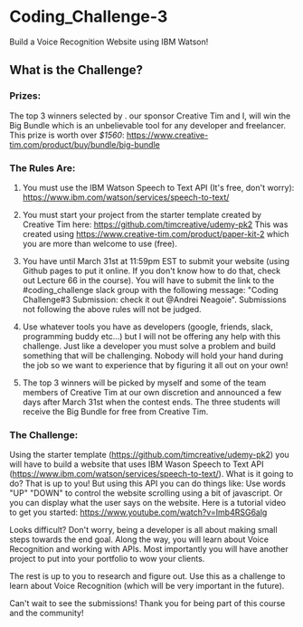 # Coding_Challenge-3
Build a Voice Recognition Website using IBM Watson!

## What is the Challenge?

### Prizes:
The top 3 winners selected by . our sponsor Creative Tim and I, will win the Big Bundle which is an unbelievable tool for any developer and freelancer. This prize is worth over *$1560*: https://www.creative-tim.com/product/buy/bundle/big-bundle

### The Rules Are:

1. You must use the IBM Watson Speech to Text API (It's free, don't worry): https://www.ibm.com/watson/services/speech-to-text/

2. You must start your project from the starter template created by Creative Tim here: https://github.com/timcreative/udemy-pk2 This was created using https://www.creative-tim.com/product/paper-kit-2 which you are more than welcome to use (free).

3. You have until March 31st at 11:59pm EST to submit your website (using Github pages to put it online. If you don't know how to do that, check out Lecture 66 in the course). You will have to submit the link to the #coding_challenge slack group with the following message:  "Coding Challenge#3 Submission:<your link here> check it out @Andrei Neagoie". Submissions not following the above rules will not be judged. 

4. Use whatever tools you have as developers (google, friends, slack, programming buddy etc...) but I will not be offering any help with this challenge. Just like a developer you must solve a problem and build something that will be challenging. Nobody will hold your hand during the job so we want to experience that by figuring it all out on your own!

5. The top 3 winners will be picked by myself and some of the team members of Creative Tim at our own discretion and announced a few days after March 31st when the contest ends. The three students will receive the Big Bundle for free from Creative Tim.

### The Challenge:

Using the starter template (https://github.com/timcreative/udemy-pk2) you will have to build a website that uses IBM Wason Speech to Text API (https://www.ibm.com/watson/services/speech-to-text/). What is it going to do? That is up to you! But using this API you can do things like: Use words "UP" "DOWN" to control the website scrolling using a bit of javascript. Or you can display what the user says on the website. Here is a tutorial video to get you started: https://www.youtube.com/watch?v=Imb4RSG6alg

Looks difficult? Don't worry, being a developer is all about making small steps towards the end goal. Along the way, you will learn about Voice Recognition and working with APIs. Most importantly you will have another project to put into your portfolio to wow your clients.

The rest is up to you to research and figure out. Use this as a challenge to learn about Voice Recognition (which will be very important in the future).

Can't wait to see the submissions! Thank you for being part of this course and the community!
